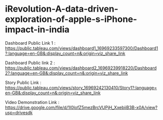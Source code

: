 # iRevolution-A-data-driven-exploration-of-apple-s-iPhone-impact-in-india


Dashboard Public Link 1 : https://public.tableau.com/views/dashboard1_16969233597300/Dashboard1?:language=en-GB&:display_count=n&:origin=viz_share_link

Dashboard Public link 2 : https://public.tableau.com/views/dashboard2_16969239918220/Dashboard2?:language=en-GB&:display_count=n&:origin=viz_share_link

Story Public Link : https://public.tableau.com/views/story_16969242130410/Story1?:language=en-GB&:display_count=n&:origin=viz_share_link

Video Demonstration Link : https://drive.google.com/file/d/1I0IofZ5mezBrcVUPjH_XxebiiB3B-x0A/view?usp=drivesdk
